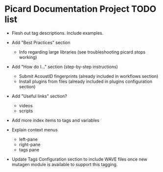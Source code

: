 # Picard Documentation Project TODO list

- Flesh out tag descriptions.  Include examples.

- Add "Best Practices" section
  - Info regarding large libraries (see troubleshooting picard stops working)

- Add "How do I..." section (step-by-step instructions)
  - Submit AcoustID fingerprints (already included in workflows section)
  - Install plugins from files (already included in plugins configuration section)

- Add "Useful links" section?
  - videos
  - scripts

- Add more index items to tags and variables

- Explain context menus
  - left-pane
  - right-pane
  - tags pane

- Update Tags Configuration section to include WAVE files once new mutagen module is available to support this tagging.
